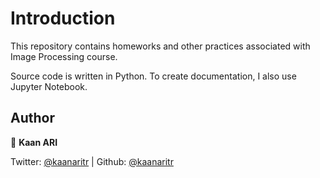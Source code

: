 # Introduction

This repository contains homeworks and other practices associated with Image Processing course.

Source code is written in Python. To create documentation, I also use Jupyter Notebook.

## Author

👤 **Kaan ARI**

Twitter: [@kaanaritr](https://twitter.com/kaanaritr) | Github: [@kaanaritr](https://github.com/kaanaritr)
